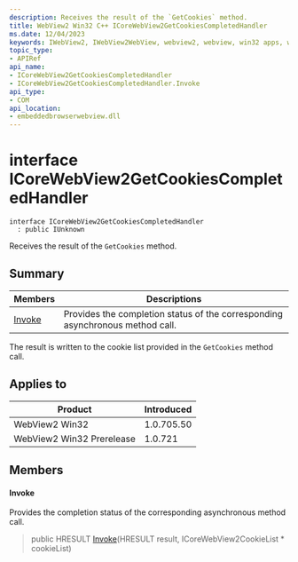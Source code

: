 ```yaml
---
description: Receives the result of the `GetCookies` method.
title: WebView2 Win32 C++ ICoreWebView2GetCookiesCompletedHandler
ms.date: 12/04/2023
keywords: IWebView2, IWebView2WebView, webview2, webview, win32 apps, win32, edge, ICoreWebView2, ICoreWebView2Controller, browser control, edge html, ICoreWebView2GetCookiesCompletedHandler
topic_type: 
- APIRef
api_name:
- ICoreWebView2GetCookiesCompletedHandler
- ICoreWebView2GetCookiesCompletedHandler.Invoke
api_type:
- COM
api_location:
- embeddedbrowserwebview.dll
---
```


# interface ICoreWebView2GetCookiesCompletedHandler

```
interface ICoreWebView2GetCookiesCompletedHandler
  : public IUnknown
```

Receives the result of the `GetCookies` method.

## Summary

 Members                        | Descriptions
--------------------------------|---------------------------------------------
[Invoke](#invoke) | Provides the completion status of the corresponding asynchronous method call.

The result is written to the cookie list provided in the `GetCookies` method call.

## Applies to

Product                         | Introduced
--------------------------------|---------------------------------------------
WebView2 Win32            |    1.0.705.50
WebView2 Win32 Prerelease |    1.0.721

## Members

#### Invoke

Provides the completion status of the corresponding asynchronous method call.

> public HRESULT [Invoke](#invoke)(HRESULT result, ICoreWebView2CookieList * cookieList)

